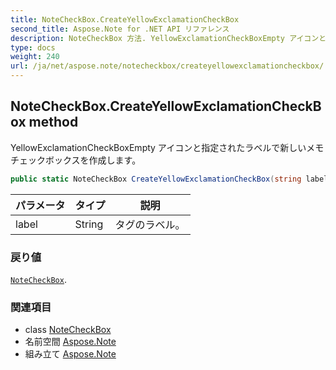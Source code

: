 ```yaml
---
title: NoteCheckBox.CreateYellowExclamationCheckBox
second_title: Aspose.Note for .NET API リファレンス
description: NoteCheckBox 方法. YellowExclamationCheckBoxEmpty アイコンと指定されたラベルで新しいメモ チェックボックスを作成します
type: docs
weight: 240
url: /ja/net/aspose.note/notecheckbox/createyellowexclamationcheckbox/
---
```

## NoteCheckBox.CreateYellowExclamationCheckBox method

YellowExclamationCheckBoxEmpty アイコンと指定されたラベルで新しいメモ チェックボックスを作成します。

```csharp
public static NoteCheckBox CreateYellowExclamationCheckBox(string label = "Client request")
```

| パラメータ | タイプ | 説明 |
| --- | --- | --- |
| label | String | タグのラベル。 |

### 戻り値

[`NoteCheckBox`](../).

### 関連項目

* class [NoteCheckBox](../)
* 名前空間 [Aspose.Note](../../notecheckbox/)
* 組み立て [Aspose.Note](../../../)


